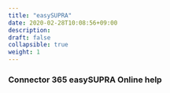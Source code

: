 ```yaml
---
title: "easySUPRA"
date: 2020-02-28T10:08:56+09:00
description: 
draft: false
collapsible: true
weight: 1
---
```

### Connector 365 easySUPRA Online help